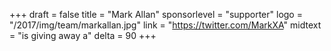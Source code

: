 +++
draft = false
title = "Mark Allan"
sponsorlevel = "supporter"
logo = "/2017/img/team/markallan.jpg"
link = "https://twitter.com/MarkXA"
midtext = "is giving away a"
delta = 90
+++
